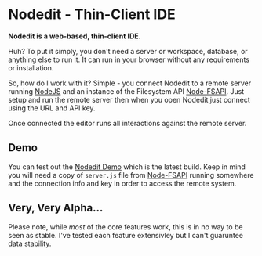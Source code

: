 # Nodedit - Thin-Client IDE

**Nodedit is a web-based, thin-client IDE.**

Huh? To put it simply, you don't need a server or workspace, database, or anything else to run it. It can run in your browser without any requirements or installation.

So, how do I work with it? Simple - you connect Nodedit to a remote server running [NodeJS](http://nodejs.org/) and an instance of the Filesystem API [Node-FSAPI](https://github.com/Fluidbyte/Node-FSAPI). Just setup and run the remote server then when you open Nodedit just connect using the URL and API key.

Once connected the editor runs all interactions against the remote server.

## Demo

You can test out the [Nodedit Demo](http://demo.nodedit.com) which is the latest build. Keep in mind you will need a copy of `server.js` file from [Node-FSAPI](https://github.com/Fluidbyte/Node-FSAPI) running somewhere and the connection info and key in order to access the remote system.

## Very, Very Alpha...

Please note, while *most* of the core features work, this is in no way to be seen as stable. I've tested each feature extensivley but I can't guaruntee data stability.